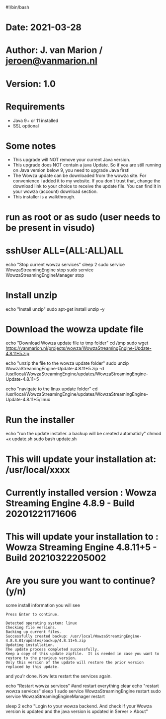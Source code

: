 #!/bin/bash

# Date: 2021-03-28
# Author: J. van Marion / jeroen@vanmarion.nl
# Version: 1.0

# Requirements
- Java 9+ or 11 installed
- SSL optional

# Some notes
* This upgrade will NOT remove your current Java version.
* This upgrade does NOT contain a java Update. So if you are still running on Java version below 9, you need to upgrade Java first!
* The Wowza update can be downloaded from the wowza site. For convenience i added it to my website. If you don't trust that, change the download link to your choice to receive the update file. You can find it in your wowza (account) download section. 
* This installer is a walkthrough. 

# run as root or as sudo (user needs to be present in visudo)
# sshUser ALL=(ALL:ALL)ALL

echo "Stop current wowza services"
sleep 2
sudo service WowzaStreamingEngine stop
sudo service WowzaStreamingEngineManager stop

# Install unzip
echo "Install unzip"
sudo apt-get install unzip -y

# Download the wowza update file
echo "Download Wowza update file to tmp folder"
cd /tmp
sudo wget https://vanmarion.nl/projects/wowza/WowzaStreamingEngine-Update-4.8.11+5.zip

echo "unzip the file to the wowza update folder"
sudo unzip WowzaStreamingEngine-Update-4.8.11+5.zip -d /usr/local/WowzaStreamingEngine/updates/WowzaStreamingEngine-Update-4.8.11+5

echo "navigate to the linux update folder"
cd /usr/local/WowzaStreamingEngine/updates/WowzaStreamingEngine-Update-4.8.11+5/linux

# Run the installer
echo "run the update installer. a backup will be created automaticly"
chmod +x update.sh
sudo bash update.sh

# This will update your installation at: /usr/local/xxxx
# Currently installed version           : Wowza Streaming Engine 4.8.9 - Build 20201221171606
# This will update your installation to : Wowza Streaming Engine 4.8.11+5 - Build 20210322205002
# Are you sure you want to continue? (y/n)

some install information you will see
```
Press Enter to continue.

Detected operating system: linux
Checking file versions.
Backing up current files.
Successfully created backup: /usr/local/WowzaStreamingEngine-4.8.8.01/updates/backup/4.8.11+5.zip
Updating installation.
The update process completed successfully.
Keep a copy of this update zipfile.  It is needed in case you want to restore to the previous version.
Only this version of the update will restore the prior version replaced by this update.

```
and you'r done. Now lets restart the services again. 

echo "Restart wowza services"
#and restart everything
clear
echo "restart wowza services"
sleep 1
sudo service WowzaStreamingEngine restart
sudo service WowzaStreamingEngineManager restart

sleep 2
echo "Login to your wowza backend. And check if your Wowza version is updated and the java version is updated in Server > About"
